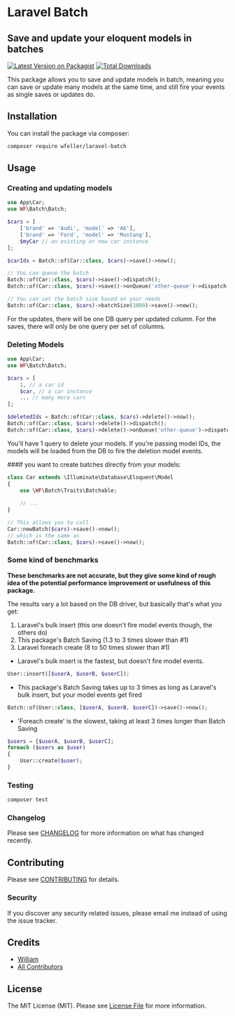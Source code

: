# Laravel Batch
## Save and update your eloquent models in batches

[![Latest Version on Packagist](https://img.shields.io/packagist/v/wfeller/laravel-batch.svg?style=flat-square)](https://packagist.org/packages/wfeller/laravel-batch)
[![Total Downloads](https://img.shields.io/packagist/dt/wfeller/laravel-batch.svg?style=flat-square)](https://packagist.org/packages/wfeller/laravel-batch)

This package allows you to save and update models in batch, meaning you can save or
update many models at the same time, and still fire your events as single saves or
updates do.

## Installation

You can install the package via composer:

```bash
composer require wfeller/laravel-batch
```

## Usage

### Creating and updating models
``` php
use App\Car;
use WF\Batch\Batch;

$cars = [
    ['brand' => 'Audi', 'model' => 'A6'],
    ['brand' => 'Ford', 'model' => 'Mustang'],
    $myCar // an existing or new car instance
];

$carIds = Batch::of(Car::class, $cars)->save()->now();

// You can queue the batch
Batch::of(Car::class, $cars)->save()->dispatch();
Batch::of(Car::class, $cars)->save()->onQueue('other-queue')->dispatch();

// You can set the batch size based on your needs
Batch::of(Car::class, $cars)->batchSize(1000)->save()->now();
```

For the updates, there will be one DB query per updated column. For the saves, there will
only be one query per set of columns.

### Deleting Models

``` php
use App\Car;
use WF\Batch\Batch;

$cars = [
    1, // a car id
    $car, // a car instance
    ... // many more cars
];

$deletedIds = Batch::of(Car::class, $cars)->delete()->now();
Batch::of(Car::class, $cars)->delete()->dispatch();
Batch::of(Car::class, $cars)->delete()->onQueue('other-queue')->dispatch();
```

You'll have 1 query to delete your models. If you're passing model IDs, the models will be loaded from the DB to fire the deletion model events.

###If you want to create batches directly from your models:
``` php
class Car extends \Illuminate\Database\Eloquent\Model
{
    use \WF\Batch\Traits\Batchable;
    
    // ...
}

// This allows you to call
Car::newBatch($cars)->save()->now();
// which is the same as
Batch::of(Car::class, $cars)->save()->now();
```

### Some kind of benchmarks

**These benchmarks are not accurate, but they give some kind of rough idea of the potential performance improvement or usefulness of this package.**

The results vary a lot based on the DB driver, but basically that's what you get:
1. Laravel's bulk insert (this one doesn't fire model events though, the others do)
2. This package's Batch Saving (1.3 to 3 times slower than #1)
3. Laravel foreach create (8 to 50 times slower than #1)


* Laravel's bulk insert is the fastest, but doesn't fire model events.
``` php
User::insert([$userA, $userB, $userC]);
```

* This package's Batch Saving takes up to 3 times as long as Laravel's bulk insert, but your model events get fired
``` php
Batch::of(User::class, [$userA, $userB, $userC])->save()->now();
```

* 'Foreach create' is the slowest, taking at least 3 times longer than Batch Saving
``` php
$users = [$userA, $userB, $userC];
foreach ($users as $user) 
{
    User::create($user);
}
```

### Testing

``` bash
composer test
```

### Changelog

Please see [CHANGELOG](CHANGELOG.md) for more information on what has changed recently.

## Contributing

Please see [CONTRIBUTING](CONTRIBUTING.md) for details.

### Security

If you discover any security related issues, please email me instead of using the issue tracker.

## Credits

- [William](https://github.com/wfeller)
- [All Contributors](../../contributors)

## License

The MIT License (MIT). Please see [License File](LICENSE.md) for more information.
